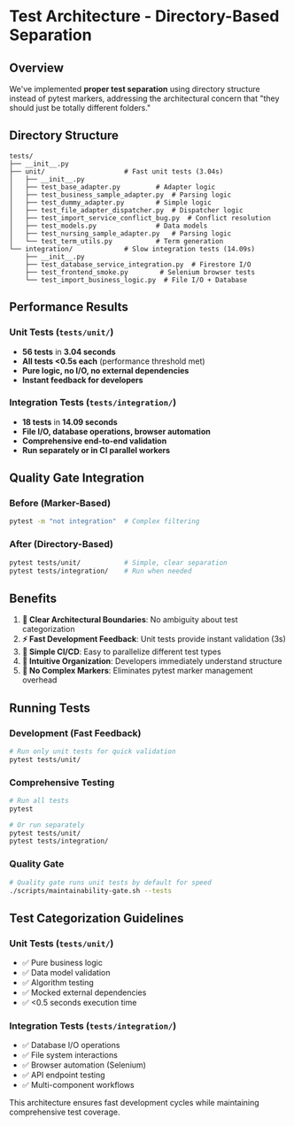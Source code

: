 # Test Architecture - Directory-Based Separation

## Overview

We've implemented **proper test separation** using directory structure instead of pytest markers, addressing the architectural concern that "they should just be totally different folders."

## Directory Structure

```
tests/
├── __init__.py
├── unit/                    # Fast unit tests (3.04s)
│   ├── __init__.py
│   ├── test_base_adapter.py         # Adapter logic
│   ├── test_business_sample_adapter.py  # Parsing logic  
│   ├── test_dummy_adapter.py        # Simple logic
│   ├── test_file_adapter_dispatcher.py  # Dispatcher logic
│   ├── test_import_service_conflict_bug.py  # Conflict resolution
│   ├── test_models.py               # Data models
│   ├── test_nursing_sample_adapter.py   # Parsing logic
│   └── test_term_utils.py           # Term generation
└── integration/             # Slow integration tests (14.09s)
    ├── __init__.py
    ├── test_database_service_integration.py  # Firestore I/O
    ├── test_frontend_smoke.py        # Selenium browser tests
    └── test_import_business_logic.py  # File I/O + Database
```

## Performance Results

### Unit Tests (`tests/unit/`)
- **56 tests** in **3.04 seconds**
- **All tests <0.5s each** (performance threshold met)
- **Pure logic, no I/O, no external dependencies**
- **Instant feedback for developers**

### Integration Tests (`tests/integration/`)
- **18 tests** in **14.09 seconds** 
- **File I/O, database operations, browser automation**
- **Comprehensive end-to-end validation**
- **Run separately or in CI parallel workers**

## Quality Gate Integration

### Before (Marker-Based)
```bash
pytest -m "not integration"  # Complex filtering
```

### After (Directory-Based)
```bash
pytest tests/unit/           # Simple, clear separation
pytest tests/integration/    # Run when needed
```

## Benefits

1. **🎯 Clear Architectural Boundaries**: No ambiguity about test categorization
2. **⚡ Fast Development Feedback**: Unit tests provide instant validation (3s)
3. **🔧 Simple CI/CD**: Easy to parallelize different test types
4. **📁 Intuitive Organization**: Developers immediately understand structure
5. **🚫 No Complex Markers**: Eliminates pytest marker management overhead

## Running Tests

### Development (Fast Feedback)
```bash
# Run only unit tests for quick validation
pytest tests/unit/
```

### Comprehensive Testing
```bash
# Run all tests
pytest

# Or run separately
pytest tests/unit/
pytest tests/integration/
```

### Quality Gate
```bash
# Quality gate runs unit tests by default for speed
./scripts/maintainability-gate.sh --tests
```

## Test Categorization Guidelines

### Unit Tests (`tests/unit/`)
- ✅ Pure business logic
- ✅ Data model validation  
- ✅ Algorithm testing
- ✅ Mocked external dependencies
- ✅ <0.5 seconds execution time

### Integration Tests (`tests/integration/`)
- ✅ Database I/O operations
- ✅ File system interactions
- ✅ Browser automation (Selenium)
- ✅ API endpoint testing
- ✅ Multi-component workflows

This architecture ensures fast development cycles while maintaining comprehensive test coverage.
